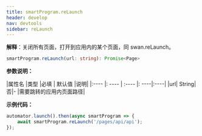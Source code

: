 ```yaml
---
title: smartProgram.reLaunch
header: develop
nav: devtools
sidebar: reLaunch
---
```


**解释**：关闭所有页面，打开到应用内的某个页面，同 swan.reLaunch。

```ts
smartProgram.reLaunch(url: string): Promise<Page>
```
**参数说明：**

|属性名 |类型  |必填 | 默认值 |说明|
|:---- |: ---- | :---- |: ----|:----|
|url| String|否|- |需要跳转的应用内页面路径|

**示例代码：**

```js
automator.launch().then(async smartProgram => {
    await smartProgram.reLaunch('/pages/api/api');
});
```